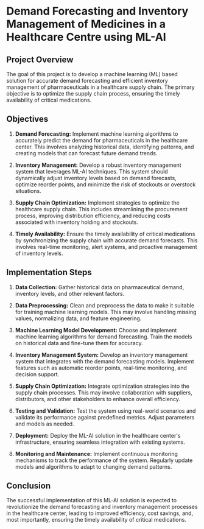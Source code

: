 # Demand Forecasting and Inventory Management of Medicines in a Healthcare Centre using ML-AI

## Project Overview

The goal of this project is to develop a machine learning (ML) based solution for accurate demand forecasting and efficient inventory management of pharmaceuticals in a healthcare supply chain. The primary objective is to optimize the supply chain process, ensuring the timely availability of critical medications.

## Objectives

1. **Demand Forecasting:** Implement machine learning algorithms to accurately predict the demand for pharmaceuticals in the healthcare center. This involves analyzing historical data, identifying patterns, and creating models that can forecast future demand trends.

2. **Inventory Management:** Develop a robust inventory management system that leverages ML-AI techniques. This system should dynamically adjust inventory levels based on demand forecasts, optimize reorder points, and minimize the risk of stockouts or overstock situations.

3. **Supply Chain Optimization:** Implement strategies to optimize the healthcare supply chain. This includes streamlining the procurement process, improving distribution efficiency, and reducing costs associated with inventory holding and stockouts.

4. **Timely Availability:** Ensure the timely availability of critical medications by synchronizing the supply chain with accurate demand forecasts. This involves real-time monitoring, alert systems, and proactive management of inventory levels.

## Implementation Steps

1. **Data Collection:** Gather historical data on pharmaceutical demand, inventory levels, and other relevant factors.

2. **Data Preprocessing:** Clean and preprocess the data to make it suitable for training machine learning models. This may involve handling missing values, normalizing data, and feature engineering.

3. **Machine Learning Model Development:** Choose and implement machine learning algorithms for demand forecasting. Train the models on historical data and fine-tune them for accuracy.

4. **Inventory Management System:** Develop an inventory management system that integrates with the demand forecasting models. Implement features such as automatic reorder points, real-time monitoring, and decision support.

5. **Supply Chain Optimization:** Integrate optimization strategies into the supply chain processes. This may involve collaboration with suppliers, distributors, and other stakeholders to enhance overall efficiency.

6. **Testing and Validation:** Test the system using real-world scenarios and validate its performance against predefined metrics. Adjust parameters and models as needed.

7. **Deployment:** Deploy the ML-AI solution in the healthcare center's infrastructure, ensuring seamless integration with existing systems.

8. **Monitoring and Maintenance:** Implement continuous monitoring mechanisms to track the performance of the system. Regularly update models and algorithms to adapt to changing demand patterns.

## Conclusion

The successful implementation of this ML-AI solution is expected to revolutionize the demand forecasting and inventory management processes in the healthcare center, leading to improved efficiency, cost savings, and, most importantly, ensuring the timely availability of critical medications.

